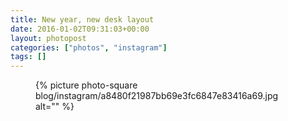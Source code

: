 ```yaml
---
title: New year, new desk layout
date: 2016-01-02T09:31:03+00:00
layout: photopost
categories: ["photos", "instagram"]
tags: []
---
```


<figure class="photo photo--square">
  {% picture photo-square blog/instagram/a8480f21987bb69e3fc6847e83416a69.jpg alt="" %}
</figure>


